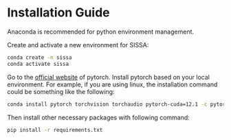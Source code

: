 # Installation Guide

Anaconda is recommended for python environment management.

Create and activate a new environment for SISSA:

```bash
conda create -n sissa
conda activate sissa
```

Go to the [official website](https://pytorch.org/) of pytorch. Install pytorch based on your local environment. For example, if you are using linux, the installation command could be something like the following:

```bash
conda install pytorch torchvision torchaudio pytorch-cuda=12.1 -c pytorch -c nvidia
```

Then install other necessary packages with following command:

```bash
pip install -r requirements.txt
```